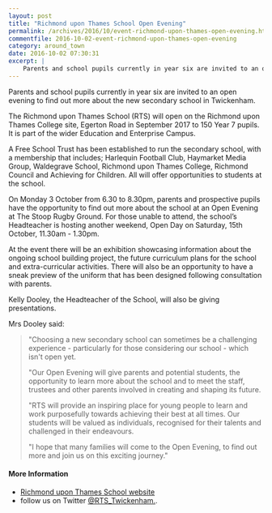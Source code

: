 ```yaml
---
layout: post
title: "Richmond upon Thames School Open Evening"
permalink: /archives/2016/10/event-richmond-upon-thames-open-evening.html
commentfile: 2016-10-02-event-richmond-upon-thames-open-evening
category: around_town
date: 2016-10-02 07:30:31
excerpt: |
    Parents and school pupils currently in year six are invited to an open evening to find out more about the new secondary school in Twickenham.
---
```


Parents and school pupils currently in year six are invited to an open evening to find out more about the new secondary school in Twickenham.

The Richmond upon Thames School (RTS) will open on the Richmond upon Thames College site, Egerton Road in September 2017 to 150 Year 7 pupils. It is part of the wider Education and Enterprise Campus.

A Free School Trust has been established to run the secondary school, with a membership that includes; Harlequin Football Club, Haymarket Media Group, Waldegrave School, Richmond upon Thames College, Richmond Council and Achieving for Children. All will offer opportunities to students at the school.

On Monday 3 October from 6.30 to 8.30pm, parents and prospective pupils have the opportunity to find out more about the school at an Open Evening at The Stoop Rugby Ground. For those unable to attend, the school’s Headteacher is hosting another weekend, Open Day on Saturday, 15th October, 11.30am - 1.30pm.

At the event there will be an exhibition showcasing information about the ongoing school building project, the future curriculum plans for the school and extra-curricular activities. There will also be an opportunity to have a sneak preview of the uniform that has been designed following consultation with parents.

Kelly Dooley, the Headteacher of the School, will also be giving presentations.

Mrs Dooley said:

> "Choosing a new secondary school can sometimes be a challenging experience - particularly for those considering our school - which isn't open yet.
> 
>  "Our Open Evening will give parents and potential students, the opportunity to learn more about the school and to meet the staff, trustees and other parents involved in creating and shaping its future.
> 
>  "RTS will provide an inspiring place for young people to learn and work purposefully towards achieving their best at all times. Our students will be valued as individuals, recognised for their talents and challenged in their endeavours.
> 
> "I hope that many families will come to the Open Evening, to find out more and join us on this exciting journey."

#### More Information

-   [Richmond upon Thames School website](http://www.richmonduponthamesschool.org.uk/admissions-events)
-   follow us on Twitter [@RTS\_Twickenham.](http://www.twitter.com/RTS_Twickenham).
